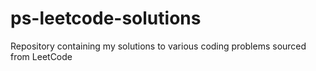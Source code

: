 # ps-leetcode-solutions
Repository containing my solutions to various coding problems sourced from LeetCode
